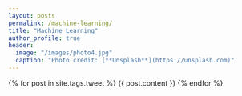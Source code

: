 ```yaml
---
layout: posts
permalink: /machine-learning/
title: "Machine Learning"
author_profile: true
header:
  image: "/images/photo4.jpg"
  caption: "Photo credit: [**Unsplash**](https://unsplash.com)"
---
```

{% for post in site.tags.tweet %}
    {{ post.content }}
{% endfor %}
